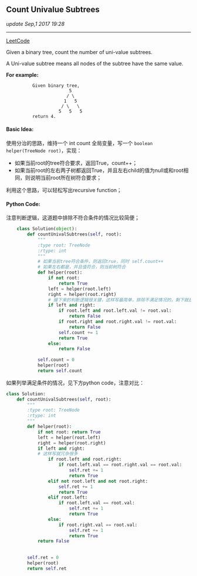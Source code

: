 ## Count Univalue Subtrees
_update Sep,1 2017  19:28_

---
[LeetCode](https://leetcode.com/problems/count-univalue-subtrees/description/)

Given a binary tree, count the number of uni-value subtrees.

A Uni-value subtree means all nodes of the subtree have the same value.

**For example:**

              Given binary tree,
                            5
                           / \
                          1   5
                         / \   \
                        5   5   5
              return 4.


#### Basic Idea:
使用分治的思路，维持一个 int count 全局变量，写一个 `boolean helper(TreeNode root)`，实现：
-  如果当前root的tree符合要求，返回True，count++；
-  如果当前root的左右两子树都返回True，并且左右child的值为null或和root相同，则说明当前root所在树符合要求；

利用这个思路，可以轻松写出recursive function；

#### Python Code:
注意判断逻辑，这道题中排除不符合条件的情况比较简便；
```python
    class Solution(object):
        def countUnivalSubtrees(self, root):
            """
            :type root: TreeNode
            :rtype: int
            """
            # 如果当前tree符合条件，则返回true，同时 self.count++
            # 如果左右都是，并且值符合，则当前树符合
            def helper(root):
                if not root:
                    return True
                left = helper(root.left)
                right = helper(root.right)
                # 接下来的判断逻辑很关键，这样写最简单，排除不满足情况的，剩下就是True
                if left and right:
                    if root.left and root.left.val != root.val:
                        return False
                    if root.right and root.right.val != root.val:
                        return False
                    self.count += 1
                    return True
                else:  
                    return False
                
            self.count = 0
            helper(root)
            return self.count
```
如果列举满足条件的情况，见下方python code，注意对比：
```python
class Solution:
    def countUnivalSubtrees(self, root):
        """
        :type root: TreeNode
        :rtype: int
        """
        def helper(root):
            if not root: return True
            left = helper(root.left)
            right = helper(root.right)
            if left and right:
            # 这样写就冗杂很多
                if root.left and root.right:
                    if root.left.val == root.right.val == root.val:
                        self.ret += 1
                        return True
                elif not root.left and not root.right:
                    self.ret += 1
                    return True
                elif root.left:
                    if root.left.val == root.val:
                        self.ret += 1
                        return True
                else:
                    if root.right.val == root.val:
                        self.ret += 1
                        return True
            return False
            
        
        self.ret = 0
        helper(root)
        return self.ret
```          
            